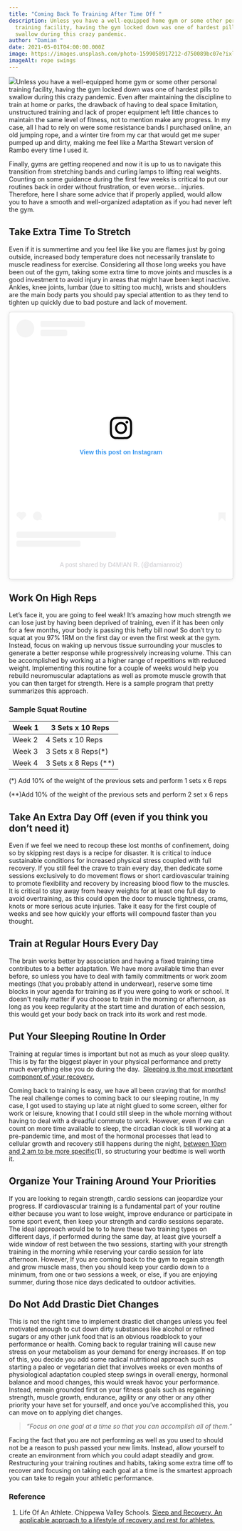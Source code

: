 ```yaml
---
title: "Coming Back To Training After Time Off "
description: Unless you have a well-equipped home gym or some other personal
  training facility, having the gym locked down was one of hardest pills to
  swallow during this crazy pandemic.
author: "Damian "
date: 2021-05-01T04:00:00.000Z
image: https://images.unsplash.com/photo-1599058917212-d750089bc07e?ixlib=rb-1.2.1&ixid=MnwxMjA3fDB8MHxwaG90by1wYWdlfHx8fGVufDB8fHx8&auto=format&fit=crop&w=1169&q=80
imageAlt: rope swings
---
```

![](https://damianroiz.com/wp-content/uploads/2020/07/cover-photo.png)Unless you have a well-equipped home gym or some other personal training facility, having the gym locked down was one of hardest pills to swallow during this crazy pandemic. Even after maintaining the discipline to train at home or parks, the drawback of having to deal space limitation, unstructured training and lack of proper equipment left little chances to maintain the same level of fitness, not to mention make any progress. In my case, all I had to rely on were some resistance bands I purchased online, an old jumping rope, and a winter tire from my car that would get me super pumped up and dirty, making me feel like a Martha Stewart version of Rambo every time I used it. 

Finally, gyms are getting reopened and now it is up to us to navigate this transition from stretching bands and curling lamps to lifting real weights. Counting on some guidance during the first few weeks is critical to put our routines back in order without frustration, or even worse… injuries. Therefore, here I share some advice that if properly applied, would allow you to have a smooth and well-organized adaptation as if you had never left the gym.

## Take Extra Time To Stretch

Even if it is summertime and you feel like like you are flames just by going outside, increased body temperature does not necessarily translate to muscle readiness for exercise. Considering all those long weeks you have been out of the gym, taking some extra time to move joints and muscles is a good investment to avoid injury in areas that might have been kept inactive. Ankles, knee joints, lumbar (due to sitting too much), wrists and shoulders are the main body parts you should pay special attention to as they tend to tighten up quickly due to bad posture and lack of movement.

<blockquote class="instagram-media" data-instgrm-captioned data-instgrm-permalink="https://www.instagram.com/p/CCRJUTypAIs/?utm_source=ig_embed&amp;utm_campaign=loading" data-instgrm-version="14" style=" background:#FFF; border:0; border-radius:3px; box-shadow:0 0 1px 0 rgba(0,0,0,0.5),0 1px 10px 0 rgba(0,0,0,0.15); margin: 1px; max-width:540px; min-width:326px; padding:0; width:99.375%; width:-webkit-calc(100% - 2px); width:calc(100% - 2px);"><div style="padding:16px;"> <a href="https://www.instagram.com/p/CCRJUTypAIs/?utm_source=ig_embed&amp;utm_campaign=loading" style=" background:#FFFFFF; line-height:0; padding:0 0; text-align:center; text-decoration:none; width:100%;" target="_blank"> <div style=" display: flex; flex-direction: row; align-items: center;"> <div style="background-color: #F4F4F4; border-radius: 50%; flex-grow: 0; height: 40px; margin-right: 14px; width: 40px;"></div> <div style="display: flex; flex-direction: column; flex-grow: 1; justify-content: center;"> <div style=" background-color: #F4F4F4; border-radius: 4px; flex-grow: 0; height: 14px; margin-bottom: 6px; width: 100px;"></div> <div style=" background-color: #F4F4F4; border-radius: 4px; flex-grow: 0; height: 14px; width: 60px;"></div></div></div><div style="padding: 19% 0;"></div> <div style="display:block; height:50px; margin:0 auto 12px; width:50px;"><svg width="50px" height="50px" viewBox="0 0 60 60" version="1.1" xmlns="https://www.w3.org/2000/svg" xmlns:xlink="https://www.w3.org/1999/xlink"><g stroke="none" stroke-width="1" fill="none" fill-rule="evenodd"><g transform="translate(-511.000000, -20.000000)" fill="#000000"><g><path d="M556.869,30.41 C554.814,30.41 553.148,32.076 553.148,34.131 C553.148,36.186 554.814,37.852 556.869,37.852 C558.924,37.852 560.59,36.186 560.59,34.131 C560.59,32.076 558.924,30.41 556.869,30.41 M541,60.657 C535.114,60.657 530.342,55.887 530.342,50 C530.342,44.114 535.114,39.342 541,39.342 C546.887,39.342 551.658,44.114 551.658,50 C551.658,55.887 546.887,60.657 541,60.657 M541,33.886 C532.1,33.886 524.886,41.1 524.886,50 C524.886,58.899 532.1,66.113 541,66.113 C549.9,66.113 557.115,58.899 557.115,50 C557.115,41.1 549.9,33.886 541,33.886 M565.378,62.101 C565.244,65.022 564.756,66.606 564.346,67.663 C563.803,69.06 563.154,70.057 562.106,71.106 C561.058,72.155 560.06,72.803 558.662,73.347 C557.607,73.757 556.021,74.244 553.102,74.378 C549.944,74.521 548.997,74.552 541,74.552 C533.003,74.552 532.056,74.521 528.898,74.378 C525.979,74.244 524.393,73.757 523.338,73.347 C521.94,72.803 520.942,72.155 519.894,71.106 C518.846,70.057 518.197,69.06 517.654,67.663 C517.244,66.606 516.755,65.022 516.623,62.101 C516.479,58.943 516.448,57.996 516.448,50 C516.448,42.003 516.479,41.056 516.623,37.899 C516.755,34.978 517.244,33.391 517.654,32.338 C518.197,30.938 518.846,29.942 519.894,28.894 C520.942,27.846 521.94,27.196 523.338,26.654 C524.393,26.244 525.979,25.756 528.898,25.623 C532.057,25.479 533.004,25.448 541,25.448 C548.997,25.448 549.943,25.479 553.102,25.623 C556.021,25.756 557.607,26.244 558.662,26.654 C560.06,27.196 561.058,27.846 562.106,28.894 C563.154,29.942 563.803,30.938 564.346,32.338 C564.756,33.391 565.244,34.978 565.378,37.899 C565.522,41.056 565.552,42.003 565.552,50 C565.552,57.996 565.522,58.943 565.378,62.101 M570.82,37.631 C570.674,34.438 570.167,32.258 569.425,30.349 C568.659,28.377 567.633,26.702 565.965,25.035 C564.297,23.368 562.623,22.342 560.652,21.575 C558.743,20.834 556.562,20.326 553.369,20.18 C550.169,20.033 549.148,20 541,20 C532.853,20 531.831,20.033 528.631,20.18 C525.438,20.326 523.257,20.834 521.349,21.575 C519.376,22.342 517.703,23.368 516.035,25.035 C514.368,26.702 513.342,28.377 512.574,30.349 C511.834,32.258 511.326,34.438 511.181,37.631 C511.035,40.831 511,41.851 511,50 C511,58.147 511.035,59.17 511.181,62.369 C511.326,65.562 511.834,67.743 512.574,69.651 C513.342,71.625 514.368,73.296 516.035,74.965 C517.703,76.634 519.376,77.658 521.349,78.425 C523.257,79.167 525.438,79.673 528.631,79.82 C531.831,79.965 532.853,80.001 541,80.001 C549.148,80.001 550.169,79.965 553.369,79.82 C556.562,79.673 558.743,79.167 560.652,78.425 C562.623,77.658 564.297,76.634 565.965,74.965 C567.633,73.296 568.659,71.625 569.425,69.651 C570.167,67.743 570.674,65.562 570.82,62.369 C570.966,59.17 571,58.147 571,50 C571,41.851 570.966,40.831 570.82,37.631"></path></g></g></g></svg></div><div style="padding-top: 8px;"> <div style=" color:#3897f0; font-family:Arial,sans-serif; font-size:14px; font-style:normal; font-weight:550; line-height:18px;">View this post on Instagram</div></div><div style="padding: 12.5% 0;"></div> <div style="display: flex; flex-direction: row; margin-bottom: 14px; align-items: center;"><div> <div style="background-color: #F4F4F4; border-radius: 50%; height: 12.5px; width: 12.5px; transform: translateX(0px) translateY(7px);"></div> <div style="background-color: #F4F4F4; height: 12.5px; transform: rotate(-45deg) translateX(3px) translateY(1px); width: 12.5px; flex-grow: 0; margin-right: 14px; margin-left: 2px;"></div> <div style="background-color: #F4F4F4; border-radius: 50%; height: 12.5px; width: 12.5px; transform: translateX(9px) translateY(-18px);"></div></div><div style="margin-left: 8px;"> <div style=" background-color: #F4F4F4; border-radius: 50%; flex-grow: 0; height: 20px; width: 20px;"></div> <div style=" width: 0; height: 0; border-top: 2px solid transparent; border-left: 6px solid #f4f4f4; border-bottom: 2px solid transparent; transform: translateX(16px) translateY(-4px) rotate(30deg)"></div></div><div style="margin-left: auto;"> <div style=" width: 0px; border-top: 8px solid #F4F4F4; border-right: 8px solid transparent; transform: translateY(16px);"></div> <div style=" background-color: #F4F4F4; flex-grow: 0; height: 12px; width: 16px; transform: translateY(-4px);"></div> <div style=" width: 0; height: 0; border-top: 8px solid #F4F4F4; border-left: 8px solid transparent; transform: translateY(-4px) translateX(8px);"></div></div></div> <div style="display: flex; flex-direction: column; flex-grow: 1; justify-content: center; margin-bottom: 24px;"> <div style=" background-color: #F4F4F4; border-radius: 4px; flex-grow: 0; height: 14px; margin-bottom: 6px; width: 224px;"></div> <div style=" background-color: #F4F4F4; border-radius: 4px; flex-grow: 0; height: 14px; width: 144px;"></div></div></a><p style=" color:#c9c8cd; font-family:Arial,sans-serif; font-size:14px; line-height:17px; margin-bottom:0; margin-top:8px; overflow:hidden; padding:8px 0 7px; text-align:center; text-overflow:ellipsis; white-space:nowrap;"><a href="https://www.instagram.com/p/CCRJUTypAIs/?utm_source=ig_embed&amp;utm_campaign=loading" style=" color:#c9c8cd; font-family:Arial,sans-serif; font-size:14px; font-style:normal; font-weight:normal; line-height:17px; text-decoration:none;" target="_blank">A post shared by D4M!AN R. (@damianroiz)</a></p></div></blockquote> <script async src="//www.instagram.com/embed.js"></script>

## Work On High Reps

Let’s face it, you are going to feel weak! It’s amazing how much strength we can lose just by having been deprived of training, even if it has been only for a few months, your body is passing this hefty bill now! So don’t try to squat at you 97% 1RM on the first day or even the first week at the gym. Instead, focus on waking up nervous tissue surrounding your muscles to generate a better response while progressively increasing volume. This can be accomplished by working at a higher range of repetitions with reduced weight. Implementing this routine for a couple of weeks would help you rebuild neuromuscular adaptations as well as promote muscle growth that you can then target for strength. Here is a sample program that pretty summarizes this approach.

### Sample Squat Routine

| Week 1 | 3 Sets x 10 Reps       |
| ------ | ---------------------- |
| Week 2 | 4 Sets x 10 Reps       |
| Week 3 | 3 Sets x 8 Reps(*)     |
| Week 4 | 3 Sets x 8 Reps (\*\*) |



(*) Add 10% of the weight of the previous sets and perform 1 sets x 6 reps

(\*\*)Add 10% of the weight of the previous sets and perform 2 set x 6 reps

## Take An Extra Day Off (even if you think you don’t need it)

Even if we feel we need to recoup these lost months of confinement, doing so by skipping rest days is a recipe for disaster. It is critical to induce sustainable conditions for increased physical stress coupled with full recovery. If you still feel the crave to train every day, then dedicate some sessions exclusively to do movement flows or short cardiovascular training to promote flexibility and recovery by increasing blood flow to the muscles. It is critical to stay away from heavy weights for at least one full day to avoid overtraining, as this could open the door to muscle tightness, crams, knots or more serious acute injuries. Take it easy for the first couple of weeks and see how quickly your efforts will compound faster than you thought.

## Train at Regular Hours Every Day

The brain works better by association and having a fixed training time contributes to a better adaptation. We have more available time than ever before, so unless you have to deal with family commitments or work zoom meetings (that you probably attend in underwear), reserve some time blocks in your agenda for training as if you were going to work or school. It doesn't really matter if you choose to train in the morning or afternoon, as long as you keep regularity at the start time and duration of each session, this would get your body back on track into its work and rest mode.

## Put Your Sleeping Routine In Order

Training at regular times is important but not as much as your sleep quality. This is by far the biggest player in your physical performance and pretty much everything else you do during the day.  [Sleeping is the most important component of your recovery.](https://damianroiz.com/get-sleep-optimized/)

Coming back to training is easy, we have all been craving that for months! The real challenge comes to coming back to our sleeping routine, In my case, I got used to staying up late at night glued to some screen, either for work or leisure, knowing that I could still sleep in the whole morning without having to deal with a dreadful commute to work. However, even if we can count on more time available to sleep, the circadian clock is till working at a pre-pandemic time, and most of the hormonal processes that lead to cellular growth and recovery still happens during the night, [between 10pm and 2 am to be more specific](https://www.piercepublic.org/vimages/shared/vnews/stories/59b7fdc3b3627/sleepmanual.pdf)(1), so structuring your bedtime is well worth it.  

## Organize Your Training Around Your Priorities

If you are looking to regain strength, cardio sessions can jeopardize your progress. If cardiovascular training is a fundamental part of your routine either because you want to lose weight, improve endurance or participate in some sport event, then keep your strength and cardio sessions separate. The ideal approach would be to to have these two training types on different days, if performed during the same day, at least give yourself a wide window of rest between the two sessions, starting with your strength training in the morning while reserving your cardio session for late afternoon. However, If you are coming back to the gym to regain strength and grow muscle mass, then you should keep your cardio down to a minimum, from one or two sessions a week, or else, if you are enjoying summer, during those nice days dedicated to outdoor activities.

## Do Not Add Drastic Diet Changes

This is not the right time to implement drastic diet changes unless you feel motivated enough to cut down dirty substances like alcohol or refined sugars or any other junk food that is an obvious roadblock to your performance or health. Coming back to regular training will cause new stress on your metabolism as your demand for energy increases. If on top of this, you decide you add some radical nutritional approach such as starting a paleo or vegetarian diet that involves weeks or even months of physiological adaptation coupled steep swings in overall energy, hormonal balance and mood changes, this would wreak havoc your performance. Instead, remain grounded first on your fitness goals such as regaining strength, muscle growth, endurance, agility or any other or any other priority your have set for yourself, and once you’ve accomplished this, you can move on to applying diet changes. 

> *“Focus on one goal at a time so that you can accomplish all of them.”*

Facing the fact that you are not performing as well as you used to should not be a reason to push passed your new limits. Instead, allow yourself to create an environment from which you could adapt steadily and grow. Restructuring your training routines and habits, taking some extra time off to recover and focusing on taking each goal at a time is the smartest approach you can take to regain your athletic performance. 

### Reference

1. Life Of An Athlete. Chippewa Valley Schools. [Sleep and Recovery. An applicable approach to a lifestyle of recovery and rest for athletes.](https://www.piercepublic.org/vimages/shared/vnews/stories/59b7fdc3b3627/sleepmanual.pdf)
